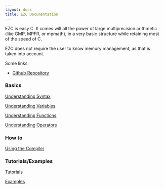 ```yaml
---
layout: docs
title: EZC Documentation
---
```


EZC is easy C. It comes will all the power of large multiprecision arithmetic (like GMP, MPFR, or mpmath), in a very basic structure while retaining most of the speed of C.

EZC does not require the user to know memory management, as that is taken into account.

Some links:

  * [Github Repository](https://github.com/ChemicalDevelopment/ezc)

### Basics

[Understanding Syntax](./syntax)

[Understanding Variables](./variables)

[Understanding Functions](./functions)

[Understanding Operators](./operators)


### How to

[Using the Compiler](./compiler)

### Tutorials/Examples

[Tutorials](./tutorials)

[Examples](./examples)

